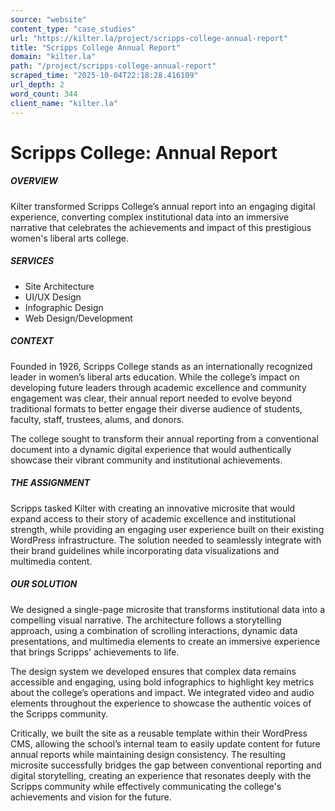 ```yaml
---
source: "website"
content_type: "case_studies"
url: "https://kilter.la/project/scripps-college-annual-report"
title: "Scripps College Annual Report"
domain: "kilter.la"
path: "/project/scripps-college-annual-report"
scraped_time: "2025-10-04T22:18:28.416109"
url_depth: 2
word_count: 344
client_name: "kilter.la"
---
```


# Scripps College: Annual Report

##### OVERVIEW﻿

Kilter transformed Scripps College’s annual report into an engaging digital experience, converting complex institutional data into an immersive narrative that celebrates the achievements and impact of this prestigious women's liberal arts college.

##### SERVICES

*   Site Architecture
*   UI/UX Design
*   Infographic Design
*   Web Design/Development

##### CONTEXT

Founded in 1926, Scripps College stands as an internationally recognized leader in women’s liberal arts education. While the college’s impact on developing future leaders through academic excellence and community engagement was clear, their annual report needed to evolve beyond traditional formats to better engage their diverse audience of students, faculty, staff, trustees, alums, and donors.

The college sought to transform their annual reporting from a conventional document into a dynamic digital experience that would authentically showcase their vibrant community and institutional achievements.

##### THE ASSIGNMENT

Scripps tasked Kilter with creating an innovative microsite that would expand access to their story of academic excellence and institutional strength, while providing an engaging user experience built on their existing WordPress infrastructure. The solution needed to seamlessly integrate with their brand guidelines while incorporating data visualizations and multimedia content.

##### OUR SOLUTION

We designed a single-page microsite that transforms institutional data into a compelling visual narrative. The architecture follows a storytelling approach, using a combination of scrolling interactions, dynamic data presentations, and multimedia elements to create an immersive experience that brings Scripps' achievements to life.

The design system we developed ensures that complex data remains accessible and engaging, using bold infographics to highlight key metrics about the college’s operations and impact. We integrated video and audio elements throughout the experience to showcase the authentic voices of the Scripps community.

Critically, we built the site as a reusable template within their WordPress CMS, allowing the school’s internal team to easily update content for future annual reports while maintaining design consistency. The resulting microsite successfully bridges the gap between conventional reporting and digital storytelling, creating an experience that resonates deeply with the Scripps community while effectively communicating the college's achievements and vision for the future.